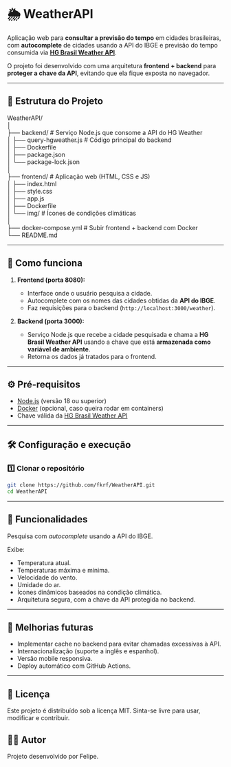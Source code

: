 # 🌦️ WeatherAPI

Aplicação web para **consultar a previsão do tempo** em cidades brasileiras, com **autocomplete** de cidades usando a API do IBGE e previsão do tempo consumida via **[HG Brasil Weather API](https://hgbrasil.com/status/weather)**.

O projeto foi desenvolvido com uma arquitetura **frontend + backend** para **proteger a chave da API**, evitando que ela fique exposta no navegador.

---

## 📂 Estrutura do Projeto

WeatherAPI/  
│  
├── backend/ # Serviço Node.js que consome a API do HG Weather </br>
│ ├── query-hgweather.js # Código principal do backend  
│ ├── Dockerfile  
│ ├── package.json  
│ └── package-lock.json  
│  
├── frontend/ # Aplicação web (HTML, CSS e JS)  
│ ├── index.html  
│ ├── style.css  
│ ├── app.js  
│ ├── Dockerfile  
│ └── img/ # Ícones de condições climáticas  
│  
├── docker-compose.yml # Subir frontend + backend com Docker  
└── README.md  


---

## 🚀 Como funciona

1. **Frontend (porta 8080):**
   - Interface onde o usuário pesquisa a cidade.
   - Autocomplete com os nomes das cidades obtidas da **API do IBGE**.
   - Faz requisições para o backend (`http://localhost:3000/weather`).

2. **Backend (porta 3000):**
   - Serviço Node.js que recebe a cidade pesquisada e chama a **HG Brasil Weather API** usando a chave que está **armazenada como variável de ambiente**.
   - Retorna os dados já tratados para o frontend.

---

## ⚙️ Pré-requisitos

- [Node.js](https://nodejs.org/) (versão 18 ou superior)
- [Docker](https://www.docker.com/) (opcional, caso queira rodar em containers)
- Chave válida da [HG Brasil Weather API](https://hgbrasil.com/status/weather)

---

## 🛠️ Configuração e execução

### 1️⃣ Clonar o repositório
```bash
git clone https://github.com/fkrf/WeatherAPI.git
cd WeatherAPI
```

---

## 📌 Funcionalidades

Pesquisa com *autocomplete* usando a API do IBGE.

Exibe:

- Temperatura atual.
- Temperaturas máxima e mínima.
- Velocidade do vento.
- Umidade do ar.
- Ícones dinâmicos baseados na condição climática.
- Arquitetura segura, com a chave da API protegida no backend.

---
## 🚧 Melhorias futuras

- Implementar cache no backend para evitar chamadas excessivas à API.
- Internacionalização (suporte a inglês e espanhol).
- Versão mobile responsiva.
- Deploy automático com GitHub Actions.

---

## 📝 Licença

Este projeto é distribuído sob a licença MIT.
Sinta-se livre para usar, modificar e contribuir.

## 👨‍💻 Autor

Projeto desenvolvido por Felipe.
